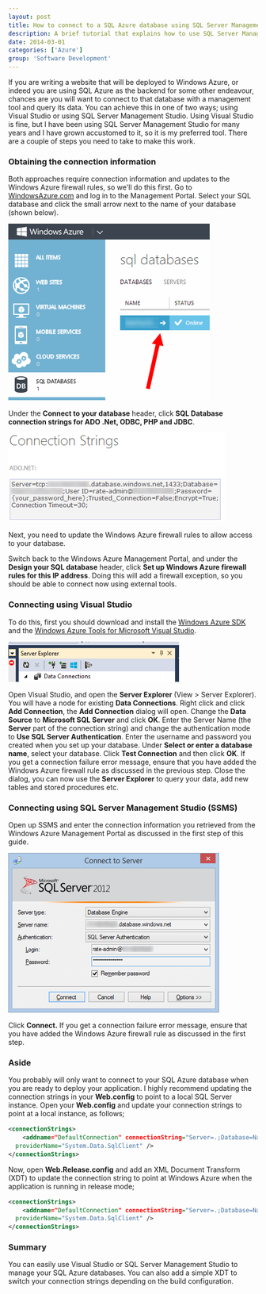 ```yaml
---
layout: post
title: How to connect to a SQL Azure database using SQL Server Management Studio
description: A brief tutorial that explains how to use SQL Server Management Studio to connect to a SQL Azure database
date: 2014-03-01
categories: ['Azure']
group: 'Software Development'
---
```


If you are writing a website that will be deployed to Windows Azure, or indeed you are using SQL Azure as the backend for some other endeavour, chances are you will want to connect to that database with a management tool and query its data. You can achieve this in one of two ways; using Visual Studio or using SQL Server Management Studio. Using Visual Studio is fine, but I have been using SQL Server Management Studio for many years and I have grown accustomed to it, so it is my preferred tool. There are a couple of steps you need to take to make this work.

### Obtaining the connection information

Both approaches require connection information and updates to the Windows Azure firewall rules, so we'll do this first. Go to [WindowsAzure.com](http://www.windowsazure.com/en-us/account/) and log in to the Management Portal. Select your SQL database and click the small arrow next to the name of your database (shown below).

![SqlDatabases](sqldatabases1.png)

Under the **Connect to your database** header, click **SQL Database connection strings for ADO .Net, ODBC, PHP and JDBC**.

![connectionstrings](connectionstrings1.png)

Next, you need to update the Windows Azure firewall rules to allow access to your database.

Switch back to the Windows Azure Management Portal, and under the **Design your SQL database** header, click **Set up Windows Azure firewall rules for this IP address**. Doing this will add a firewall exception, so you should be able to connect now using external tools.

### Connecting using Visual Studio

To do this, first you should download and install the [Windows Azure SDK](http://go.microsoft.com/fwlink/p/?LinkId=212999) and the [Windows Azure Tools for Microsoft Visual Studio](http://go.microsoft.com/fwlink/p/?LinkId=212999).

![dataconnections](dataconnections1.png)

Open Visual Studio, and open the **Server Explorer** (View > Server Explorer). You will have a node for existing **Data Connections**. Right click and click **Add Connection**, the **Add Connection** dialog will open. Change the **Data Source** to **Microsoft SQL Server** and click **OK**. Enter the Server Name (the **Server** part of the connection string) and change the authentication mode to **Use SQL Server Authentication**. Enter the username and password you created when you set up your database. Under **Select or enter a database name**, select your database. Click **Test Connection** and then click **OK**. If you get a connection failure error message, ensure that you have added the Windows Azure firewall rule as discussed in the previous step. Close the dialog, you can now use the **Server Explorer** to query your data, add new tables and stored procedures etc.

### Connecting using SQL Server Management Studio (SSMS)

Open up SSMS and enter the connection information you retrieved from the Windows Azure Management Portal as discussed in the first step of this guide.

![ssms](ssms1.png)

Click **Connect.** If you get a connection failure error message, ensure that you have added the Windows Azure firewall rule as discussed in the first step.

### Aside

You probably will only want to connect to your SQL Azure database when you are ready to deploy your application. I highly recommend updating the connection strings in your **Web.config** to point to a local SQL Server instance. Open your **Web.config** and update your connection strings to point at a local instance, as follows;

```xml
<connectionStrings>
	<addname="DefaultConnection" connectionString="Server=.;Database=NameOfYourDatabase;Trusted_Connection=True;"
  providerName="System.Data.SqlClient" />
</connectionStrings>
```

Now, open **Web.Release.config** and add an XML Document Transform (XDT) to update the connection string to point at Windows Azure when the application is running in release mode;

```xml
<connectionStrings>
	<addname="DefaultConnection" connectionString="Server=.;Database=NameOfYourDatabase;Trusted_Connection=True;"
  providerName="System.Data.SqlClient" />
</connectionStrings>
```

### Summary

You can easily use Visual Studio or SQL Server Management Studio to manage your SQL Azure databases. You can also add a simple XDT to switch your connection strings depending on the build configuration.
